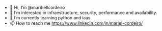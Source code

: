 - 👋 Hi, I’m @marihellcordeiro
- 👀 I’m interested in infraestructure, security, performance and availability.
- 🌱 I’m currently learning python and iaas
- 📫 How to reach me https://www.linkedin.com/in/mariel-cordeiro/

<!---
marihellcordeiro/marihellcordeiro is a ✨ special ✨ repository because its `README.md` (this file) appears on your GitHub profile.
You can click the Preview link to take a look at your changes.
--->
